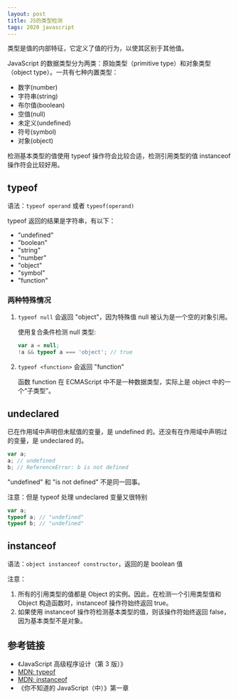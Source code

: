 ```yaml
---
layout: post
title: JS的类型检测
tags: 2020 javascript
---
```


类型是值的内部特征，它定义了值的行为，以使其区别于其他值。

JavaScript 的数据类型分为两类：原始类型（primitive type）和对象类型（object type）。一共有七种内置类型：

- 数字(number)
- 字符串(string)
- 布尔值(boolean)
- 空值(null)
- 未定义(undefined)
- 符号(symbol)
- 对象(object)

检测基本类型的值使用 typeof 操作符会比较合适，检测引用类型的值 instanceof 操作符会比较好用。

## typeof

语法：`typeof operand` 或者 `typeof(operand)`

typeof 返回的结果是字符串，有以下：

- "undefined"
- "boolean"
- "string"
- "number"
- "object"
- "symbol"
- "function"

### 两种特殊情况

1. `typeof null` 会返回 "object"，因为特殊值 null 被认为是一个空的对象引用。

   使用复合条件检测 null 类型:

   ```js
   var a = null;
   !a && typeof a === 'object'; // true
   ```

2. `typeof <function>` 会返回 "function"

   函数 function 在 ECMAScript 中不是一种数据类型，实际上是 object 中的一个“子类型”。

## undeclared

已在作用域中声明但未赋值的变量，是 undefined 的。还没有在作用域中声明过的变量，是 undeclared 的。

```js
var a;
a; // undefined
b; // ReferenceError: b is not defined
```

"undefined" 和 "is not defined" 不是同一回事。

注意：但是 typeof 处理 undeclared 变量又很特别

```js
var a;
typeof a; // "undefined"
typeof b; // "undefined"
```

## instanceof

语法：`object instanceof constructor`，返回的是 boolean 值

注意：

1. 所有的引用类型的值都是 Object 的实例。因此，在检测一个引用类型值和 Object 构造函数时，instanceof 操作符始终返回 true。
2. 如果使用 instanceof 操作符检测基本类型的值，则该操作符始终返回 false，因为基本类型不是对象。

## 参考链接

- 《JavaScript 高级程序设计（第 3 版）》
- [MDN: typeof](https://developer.mozilla.org/en-US/docs/Web/JavaScript/Reference/Operators/typeof)
- [MDN: instanceof](https://developer.mozilla.org/en-US/docs/Web/JavaScript/Reference/Operators/instanceof)
- 《你不知道的 JavaScript（中）》第一章
